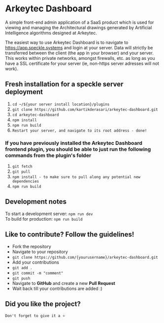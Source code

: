 # Arkeytec Dashboard 
A simple front-end admin application of a SaaS product which is used for viewing and managing the Architectural drawings generated by Artificial Intelligence algorithms designed at Arkeytec.  

The easiest way to use Arkeytec Dashboard is to navigate to https://app.speckle.systems and login at your server.  Data will strictly be transferred between the client (the app in your browser) and your server. <br> This works within private networks, amongst firewalls, etc. as long as you have a SSL certificate for your server (ie, non-https server adresses will not work).

## Fresh installation for a speckle server deployment
1. `cd ~/${your server install location}/plugins`
2. `git clone https://github.com/kartikderasari/arkeytec-dashboard.git`
3. `cd arkeytec-dashboard`
4. `npm install`
5. `npm run build`
6. `Restart your server, and navigate to its root address - done!`

### If you have previously installed the Arkeytec Dashboard frontend plugin, you should be able to just run the following commands from the plugin's folder 

1. `git fetch`
2. `git pull`
3. `npm install - to make sure to pull along any potential new dependencies`
4. `npm run build`

## Development notes
To start a development server: `npm run dev` <br>
To build for production: `npm run build`

## Like to contribute? Follow the guidelines!

- Fork the repository
- Navigate to your repository
- `git clone https://github.com/{yourusername}/arkeytec-dashboard.git`
- Add your contributions
- `git add .`
- `git commit -m "comment"`
- `git push`
- Navigate to **GitHub** and create a new **Pull Request**
- Wait back till your contributions are added :)

## Did you like the project? 

`Don't forget to give it a ⭐`
